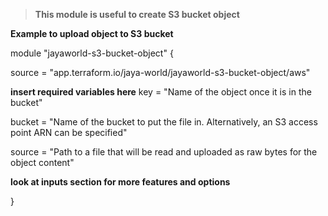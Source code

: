 > **This module is useful to create S3 bucket object**

 **Example to upload object to S3 bucket**
 
  module "jayaworld-s3-bucket-object" {

  source  = "app.terraform.io/jaya-world/jayaworld-s3-bucket-object/aws"
  
  **insert required variables here**
  key = "Name of the object once it is in the bucket"

  bucket = "Name of the bucket to put the file in. Alternatively, an S3 access point ARN can be specified"

  source = "Path to a file that will be read and uploaded as raw bytes for the object content"

  **look at inputs section for more features and options**


  }